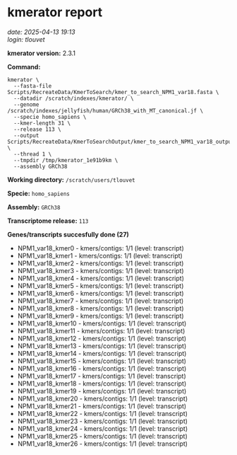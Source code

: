 # kmerator report
*date: 2025-04-13 19:13*  
*login: tlouvet*

**kmerator version:** 2.3.1

**Command:**

```
kmerator \
  --fasta-file Scripts/RecreateData/KmerToSearch/kmer_to_search_NPM1_var18.fasta \
  --datadir /scratch/indexes/kmerator/ \
  --genome /scratch/indexes/jellyfish/human/GRCh38_with_MT_canonical.jf \
  --specie homo_sapiens \
  --kmer-length 31 \
  --release 113 \
  --output Scripts/RecreateData/KmerToSearchOutput/kmer_to_search_NPM1_var18_output \
  --thread 1 \
  --tmpdir /tmp/kmerator_1e91b9km \
  --assembly GRCh38
```

**Working directory:** `/scratch/users/tlouvet`

**Specie:** `homo_sapiens`

**Assembly:** `GRCh38`

**Transcriptome release:** `113`

**Genes/transcripts succesfully done (27)**

- NPM1_var18_kmer0 - kmers/contigs: 1/1 (level: transcript)
- NPM1_var18_kmer1 - kmers/contigs: 1/1 (level: transcript)
- NPM1_var18_kmer2 - kmers/contigs: 1/1 (level: transcript)
- NPM1_var18_kmer3 - kmers/contigs: 1/1 (level: transcript)
- NPM1_var18_kmer4 - kmers/contigs: 1/1 (level: transcript)
- NPM1_var18_kmer5 - kmers/contigs: 1/1 (level: transcript)
- NPM1_var18_kmer6 - kmers/contigs: 1/1 (level: transcript)
- NPM1_var18_kmer7 - kmers/contigs: 1/1 (level: transcript)
- NPM1_var18_kmer8 - kmers/contigs: 1/1 (level: transcript)
- NPM1_var18_kmer9 - kmers/contigs: 1/1 (level: transcript)
- NPM1_var18_kmer10 - kmers/contigs: 1/1 (level: transcript)
- NPM1_var18_kmer11 - kmers/contigs: 1/1 (level: transcript)
- NPM1_var18_kmer12 - kmers/contigs: 1/1 (level: transcript)
- NPM1_var18_kmer13 - kmers/contigs: 1/1 (level: transcript)
- NPM1_var18_kmer14 - kmers/contigs: 1/1 (level: transcript)
- NPM1_var18_kmer15 - kmers/contigs: 1/1 (level: transcript)
- NPM1_var18_kmer16 - kmers/contigs: 1/1 (level: transcript)
- NPM1_var18_kmer17 - kmers/contigs: 1/1 (level: transcript)
- NPM1_var18_kmer18 - kmers/contigs: 1/1 (level: transcript)
- NPM1_var18_kmer19 - kmers/contigs: 1/1 (level: transcript)
- NPM1_var18_kmer20 - kmers/contigs: 1/1 (level: transcript)
- NPM1_var18_kmer21 - kmers/contigs: 1/1 (level: transcript)
- NPM1_var18_kmer22 - kmers/contigs: 1/1 (level: transcript)
- NPM1_var18_kmer23 - kmers/contigs: 1/1 (level: transcript)
- NPM1_var18_kmer24 - kmers/contigs: 1/1 (level: transcript)
- NPM1_var18_kmer25 - kmers/contigs: 1/1 (level: transcript)
- NPM1_var18_kmer26 - kmers/contigs: 1/1 (level: transcript)
